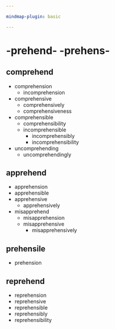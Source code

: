 ```yaml
---

mindmap-plugin: basic

---
```


# -prehend- -prehens-

## comprehend
- comprehension
   - incomprehension
- comprehensive
   - comprehensively
   - comprehensiveness
- comprehensible
   - comprehensibility
   - incomprehensible
      - incomprehensibly
      - incomprehensibility
- uncomprehending
   - uncomprehendingly

## apprehend
- apprehension
- apprehensible
- apprehensive
   - apprehensively
- misapprehend
   - misapprehension
   - misapprehensive
      - misapprehensively

## prehensile
- prehension

## reprehend
- reprehension
- reprehensive
- reprehensible
- reprehensibly
- reprehensibility